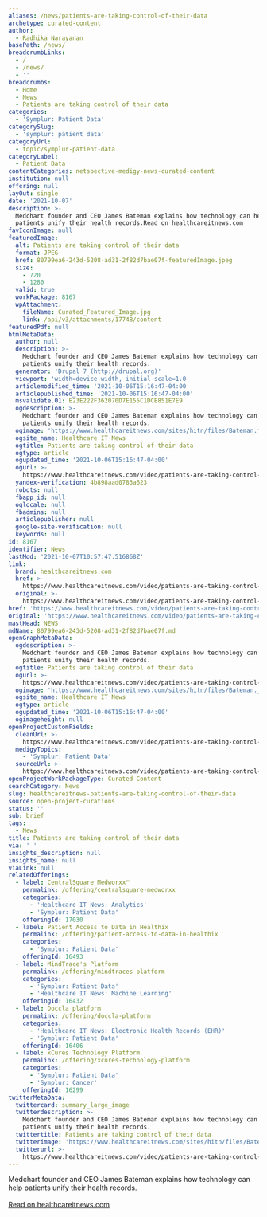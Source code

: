 ```yaml
---
aliases: /news/patients-are-taking-control-of-their-data
archetype: curated-content
author:
  - Radhika Narayanan
basePath: /news/
breadcrumbLinks:
  - /
  - /news/
  - ''
breadcrumbs:
  - Home
  - News
  - Patients are taking control of their data
categories:
  - 'Symplur: Patient Data'
categorySlug:
  - 'symplur: patient data'
categoryUrl:
  - topic/symplur-patient-data
categoryLabel:
  - Patient Data
contentCategories: netspective-medigy-news-curated-content
institution: null
offering: null
layOut: single
date: '2021-10-07'
description: >-
  Medchart founder and CEO James Bateman explains how technology can help
  patients unify their health records.Read on healthcareitnews.com
favIconImage: null
featuredImage:
  alt: Patients are taking control of their data
  format: JPEG
  href: 80799ea6-243d-5208-ad31-2f82d7bae07f-featuredImage.jpeg
  size:
    - 720
    - 1280
  valid: true
  workPackage: 8167
  wpAttachment:
    fileName: Curated_Featured_Image.jpg
    link: /api/v3/attachments/17748/content
featuredPdf: null
htmlMetaData:
  author: null
  description: >-
    Medchart founder and CEO James Bateman explains how technology can help
    patients unify their health records.
  generator: 'Drupal 7 (http://drupal.org)'
  viewport: 'width=device-width, initial-scale=1.0'
  articlemodified_time: '2021-10-06T15:16:47-04:00'
  articlepublished_time: '2021-10-06T15:16:47-04:00'
  msvalidate.01: E23E222F362070D7E155C1DCE851E7E9
  ogdescription: >-
    Medchart founder and CEO James Bateman explains how technology can help
    patients unify their health records.
  ogimage: 'https://www.healthcareitnews.com/sites/hitn/files/Bateman.jpg'
  ogsite_name: Healthcare IT News
  ogtitle: Patients are taking control of their data
  ogtype: article
  ogupdated_time: '2021-10-06T15:16:47-04:00'
  ogurl: >-
    https://www.healthcareitnews.com/video/patients-are-taking-control-their-data
  yandex-verification: 4b898aad0783a623
  robots: null
  fbapp_id: null
  oglocale: null
  fbadmins: null
  articlepublisher: null
  google-site-verification: null
  keywords: null
id: 8167
identifier: News
lastMod: '2021-10-07T10:57:47.516868Z'
link:
  brand: healthcareitnews.com
  href: >-
    https://www.healthcareitnews.com/video/patients-are-taking-control-their-data
  original: >-
    https://www.healthcareitnews.com/video/patients-are-taking-control-their-data
href: 'https://www.healthcareitnews.com/video/patients-are-taking-control-their-data'
original: 'https://www.healthcareitnews.com/video/patients-are-taking-control-their-data'
mastHead: NEWS
mdName: 80799ea6-243d-5208-ad31-2f82d7bae07f.md
openGraphMetaData:
  ogdescription: >-
    Medchart founder and CEO James Bateman explains how technology can help
    patients unify their health records.
  ogtitle: Patients are taking control of their data
  ogurl: >-
    https://www.healthcareitnews.com/video/patients-are-taking-control-their-data
  ogimage: 'https://www.healthcareitnews.com/sites/hitn/files/Bateman.jpg'
  ogsite_name: Healthcare IT News
  ogtype: article
  ogupdated_time: '2021-10-06T15:16:47-04:00'
  ogimageheight: null
openProjectCustomFields:
  cleanUrl: >-
    https://www.healthcareitnews.com/video/patients-are-taking-control-their-data
  medigyTopics:
    - 'Symplur: Patient Data'
  sourceUrl: >-
    https://www.healthcareitnews.com/video/patients-are-taking-control-their-data
openProjectWorkPackageType: Curated Content
searchCategory: News
slug: healthcareitnews-patients-are-taking-control-of-their-data
source: open-project-curations
status: ''
sub: brief
tags:
  - News
title: Patients are taking control of their data
via: ' '
insights_description: null
insights_name: null
viaLink: null
relatedOfferings:
  - label: CentralSquare Medworxx™
    permalink: /offering/centralsquare-medworxx
    categories:
      - 'Healthcare IT News: Analytics'
      - 'Symplur: Patient Data'
    offeringId: 17030
  - label: Patient Access to Data in Healthix
    permalink: /offering/patient-access-to-data-in-healthix
    categories:
      - 'Symplur: Patient Data'
    offeringId: 16493
  - label: MindTrace's Platform
    permalink: /offering/mindtraces-platform
    categories:
      - 'Symplur: Patient Data'
      - 'Healthcare IT News: Machine Learning'
    offeringId: 16432
  - label: Doccla platform
    permalink: /offering/doccla-platform
    categories:
      - 'Healthcare IT News: Electronic Health Records (EHR)'
      - 'Symplur: Patient Data'
    offeringId: 16406
  - label: xCures Technology Platform
    permalink: /offering/xcures-technology-platform
    categories:
      - 'Symplur: Patient Data'
      - 'Symplur: Cancer'
    offeringId: 16299
twitterMetaData:
  twittercard: summary_large_image
  twitterdescription: >-
    Medchart founder and CEO James Bateman explains how technology can help
    patients unify their health records.
  twittertitle: Patients are taking control of their data
  twitterimage: 'https://www.healthcareitnews.com/sites/hitn/files/Bateman.jpg'
  twitterurl: >-
    https://www.healthcareitnews.com/video/patients-are-taking-control-their-data
---
```

<p>Medchart founder and CEO James Bateman explains how technology can help patients unify their health records.<br/><br/><a target="_blank" href=https://www.healthcareitnews.com/video/patients-are-taking-control-their-data>Read on healthcareitnews.com</a></p>